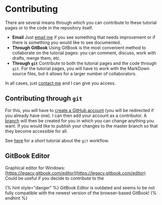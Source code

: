 # Contributing

There are several means through which you can contribute to these tutorial pages or to the code in the repository itself.

* **Email** Just [email me](../contents.md) if you see something that needs improvement or if there is something you would like to see documented.
* **Through GitBook** Using GitBook is the most convenient method to collaborate on the tutorial pages: you can comment, discuss, work with drafts, merge them, etc.
* **Through `git`** Contribute to both the tutorial pages and the code through `git`. For the tutorial pages, you will have to work with the MarkDown source files, but it allows for a larger number of collaborators.

In all cases, just [contact me](about.md) and I can give you access.

## Contributing through `git`

For this, you will have to [create a GitHub account](https://github.com/join) \(you will be redirected if you already have one\). I can then add your account as a contributor. A [branch](https://help.github.com/articles/about-branches/) will then be created for you in which you can change anything you want. If you would like to publish your changes to the master branch so that they become accessible for all.

See [here](https://guides.github.com/introduction/flow/) for a short tutorial about the `git` workflow.

## GitBook Editor

Graphical editor for Windows:  
[https://legacy.gitbook.com/editor](https://legacy.gitbook.com/editor)  
Could be useful if you decide to contribute to the 

{% hint style="danger" %}
GitBook Editor is outdated and seems to be not fully compatible with the newest version of the browser-based GitBook!
{% endhint %}

